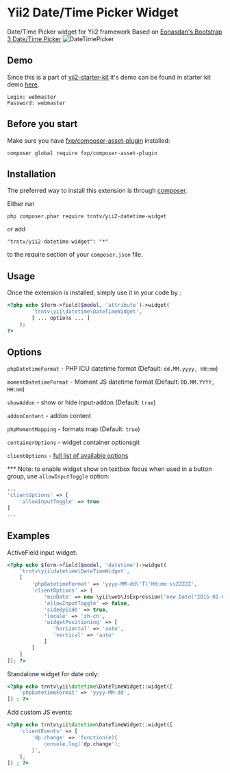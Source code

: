 # Yii2 Date/Time Picker Widget
Date/Time Picker widget for Yii2 framework
Based on [Eonasdan's Bootstrap 3 Date/Time Picker](https://github.com/Eonasdan/bootstrap-datetimepicker)
![DateTimePicker](http://i.imgur.com/nfnvh5g.png)

Demo
----
Since this is a part of [yii2-starter-kit](https://github.com/trntv/yii2-starter-kit) it's demo can be found in starter
kit demo [here](http://backend.yii2-starter-kit.terentev.net/article/create).

```
Login: webmaster
Password: webmaster
```

Before you start
----------------
Make sure you have [fxp/composer-asset-plugin](https://github.com/francoispluchino/composer-asset-plugin) installed:
```
composer global require fxp/composer-asset-plugin
```

Installation
------------

The preferred way to install this extension is through [composer](http://getcomposer.org/download/).

Either run

```
php composer.phar require trntv/yii2-datetime-widget
```

or add

```
"trntv/yii2-datetime-widget": "*"
```

to the require section of your `composer.json` file.


## Usage

Once the extension is installed, simply use it in your code by  :

```php
<?php echo $form->field($model, 'attribute')->widget(
        'trntv\yii\datetime\DateTimeWidget',
        [ ... options ... ]
    ); 
?>
```

## Options
``phpDatetimeFormat`` - PHP ICU datetime format (Default: ``dd.MM.yyyy, HH:mm``)

``momentDatetimeFormat`` - Moment JS datetime format (Default: ``DD.MM.YYYY, HH:mm``)

``showAddon`` - show or hide input-addon (Default: ``true``)

``addonContent`` - addon content

``phpMomentMapping`` - formats map (Default: ``true``)

``containerOptions`` - widget container optionsgit

``clientOptions`` - [full list of available options](http://eonasdan.github.io/bootstrap-datetimepicker/Options/)

*** Note:
to enable widget show on textbox focus when used in a button group, use ``allowInputToggle`` option:
```php
...
'clientOptions' => [
    'allowInputToggle' => true
]
...
```

## Examples
ActiveField input widget:
```php
<?php echo $form->field($model, 'datetime')->widget(
    'trntv\yii\datetime\DateTimeWidget',
    [
        'phpDatetimeFormat' => 'yyyy-MM-dd\'T\'HH:mm:ssZZZZZ',
        'clientOptions' => [
            'minDate' => new \yii\web\JsExpression('new Date("2015-01-01")'),
            'allowInputToggle' => false,
            'sideBySide' => true,
            'locale' => 'zh-cn',
            'widgetPositioning' => [
               'horizontal' => 'auto',
               'vertical' => 'auto'
            ]
        ]
    ]
]); ?>
```
Standalone widget for date only:
```php
<?php echo trntv\yii\datetime\DateTimeWidget::widget([
    'phpDatetimeFormat' => 'yyyy-MM-dd',
]) ; ?>
```
Add custom JS events:
```php
<?php echo trntv\yii\datetime\DateTimeWidget::widget([
    'clientEvents' => [
        'dp.change' => 'function(e){
            console.log('dp.change');
        }',
    ],
]) ; ?>
```
